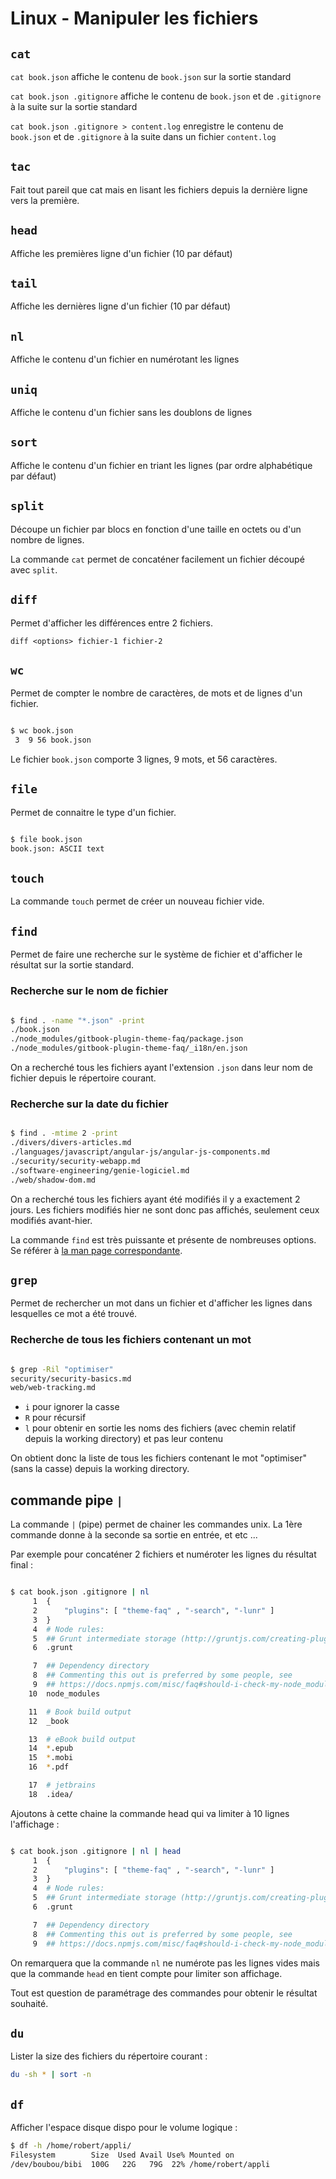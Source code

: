 # Linux - Manipuler les fichiers

## `cat`

`cat book.json` affiche le contenu de `book.json` sur la sortie standard

`cat book.json .gitignore` affiche le contenu de `book.json` et de `.gitignore` à la suite sur la sortie standard

`cat book.json .gitignore > content.log` enregistre le contenu de `book.json` et de `.gitignore` à la suite dans un fichier `content.log`

## `tac`

Fait tout pareil que cat mais en lisant les fichiers depuis la dernière ligne vers la première.

## `head`

Affiche les premières ligne d'un fichier (10 par défaut)

## `tail`

Affiche les dernières ligne d'un fichier (10 par défaut)

## `nl`

Affiche le contenu d'un fichier en numérotant les lignes

## `uniq`

Affiche le contenu d'un fichier sans les doublons de lignes

## `sort`

Affiche le contenu d'un fichier en triant les lignes (par ordre alphabétique par défaut)

## `split`

Découpe un fichier par blocs en fonction d'une taille en octets ou d'un nombre de lignes.

La commande `cat` permet de concaténer facilement un fichier découpé avec `split`.

## `diff`

Permet d'afficher les différences entre 2 fichiers.

`diff <options> fichier-1 fichier-2`

## `wc`

Permet de compter le nombre de caractères, de mots et de lignes d'un fichier.

```bash

$ wc book.json
 3  9 56 book.json

```

Le fichier `book.json` comporte 3 lignes, 9 mots, et 56 caractères.

## `file`

Permet de connaitre le type d'un fichier.

```bash

$ file book.json
book.json: ASCII text

```

## `touch`

La commande `touch` permet de créer un nouveau fichier vide.

## `find`

Permet de faire une recherche sur le système de fichier et d'afficher le résultat sur la sortie standard.

### Recherche sur **le nom de fichier**

```bash

$ find . -name "*.json" -print
./book.json
./node_modules/gitbook-plugin-theme-faq/package.json
./node_modules/gitbook-plugin-theme-faq/_i18n/en.json

```

On a recherché tous les fichiers ayant l'extension `.json` dans leur nom de fichier depuis le répertoire courant.

### Recherche sur **la date du fichier**

```bash

$ find . -mtime 2 -print
./divers/divers-articles.md
./languages/javascript/angular-js/angular-js-components.md
./security/security-webapp.md
./software-engineering/genie-logiciel.md
./web/shadow-dom.md

```

On a recherché tous les fichiers ayant été modifiés il y a exactement 2 jours.
Les fichiers modifiés hier ne sont donc pas affichés, seulement ceux modifiés avant-hier.

La commande `find` est très puissante et présente de nombreuses options. Se référer à [la man page correspondante](http://www.linux-france.org/article/man-fr/man1/find-1.html).

## `grep`

Permet de rechercher un mot dans un fichier et d'afficher les lignes dans lesquelles ce mot a été trouvé.

### Recherche de tous les fichiers contenant un mot

```bash

$ grep -Ril "optimiser"
security/security-basics.md
web/web-tracking.md

```

- `i` pour ignorer la casse
- `R` pour récursif
- `l` pour obtenir en sortie les noms des fichiers (avec chemin relatif depuis la working directory) et pas leur contenu

On obtient donc la liste de tous les fichiers contenant le mot "optimiser" (sans la casse) depuis la working directory.

## commande pipe `|`

La commande `|` (pipe) permet de chainer les commandes unix. La 1ère commande donne à la seconde sa sortie en entrée, et etc ...

Par exemple pour concaténer 2 fichiers et numéroter les lignes du résultat final :

```bash

$ cat book.json .gitignore | nl
     1  {
     2      "plugins": [ "theme-faq" , "-search", "-lunr" ]
     3  }
     4  # Node rules:
     5  ## Grunt intermediate storage (http://gruntjs.com/creating-plugins#storing-task-files)
     6  .grunt

     7  ## Dependency directory
     8  ## Commenting this out is preferred by some people, see
     9  ## https://docs.npmjs.com/misc/faq#should-i-check-my-node_modules-folder-into-git
    10  node_modules

    11  # Book build output
    12  _book

    13  # eBook build output
    14  *.epub
    15  *.mobi
    16  *.pdf

    17  # jetbrains
    18  .idea/

```

Ajoutons à cette chaine la commande head qui va limiter à 10 lignes l'affichage :

```bash

$ cat book.json .gitignore | nl | head
     1  {
     2      "plugins": [ "theme-faq" , "-search", "-lunr" ]
     3  }
     4  # Node rules:
     5  ## Grunt intermediate storage (http://gruntjs.com/creating-plugins#storing-task-files)
     6  .grunt

     7  ## Dependency directory
     8  ## Commenting this out is preferred by some people, see
     9  ## https://docs.npmjs.com/misc/faq#should-i-check-my-node_modules-folder-into-git

```

On remarquera que la commande `nl` ne numérote pas les lignes vides mais que la commande `head` en tient compte pour limiter son affichage.

Tout est question de paramétrage des commandes pour obtenir le résultat souhaité.

## `du`

Lister la size des fichiers du répertoire courant :

```bash
du -sh * | sort -n
```

## `df`

Afficher l'espace disque dispo pour le volume logique :

```bash
$ df -h /home/robert/appli/
Filesystem        Size  Used Avail Use% Mounted on
/dev/boubou/bibi  100G   22G   79G  22% /home/robert/appli
```

